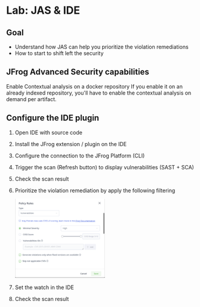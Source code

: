 # Lab: JAS & IDE

## Goal

* Understand how JAS can help you prioritize the violation remediations
* How to start to shift left the security

## JFrog Advanced Security capabilities

Enable Contextual analysis on a docker repository
If you enable it on an already indexed repository, you'll have to enable the contextual analysis on demand per artifact.

## Configure the IDE plugin

1. Open IDE with source code
2. Install the JFrog extension / plugin on the IDE
3. Configure the connection to the JFrog Platform (CLI)
4. Trigger the scan (Refresh button) to display vulnerabilities (SAST + SCA)
5. Check the scan result
6. Prioritize the violation remediation by apply the following filtering

   <img src="../../images/IDE-policy.png"  width=50% height=50%>

7. Set the watch in the IDE
8. Check the scan result
